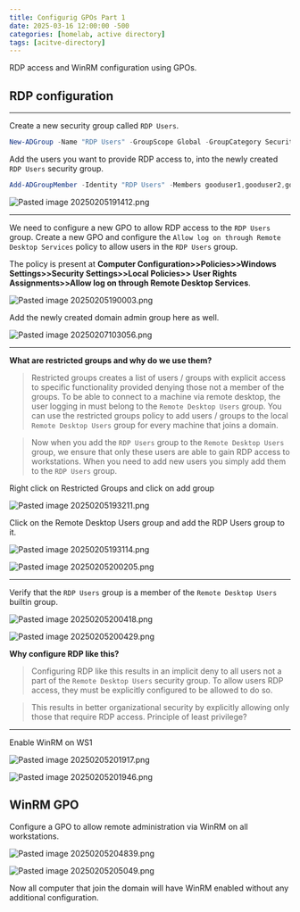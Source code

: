 ```yaml
---
title: Configurig GPOs Part 1
date: 2025-03-16 12:00:00 -500
categories: [homelab, active directory]
tags: [acitve-directory]
---
```



RDP access and WinRM configuration using GPOs.

## RDP configuration
---

Create a new security group called `RDP Users`.

```Powershell
New-ADGroup -Name "RDP Users" -GroupScope Global -GroupCategory Security -Path "CN=Users,DC=homelab,DC=local"
```

Add the users you want to provide RDP access to, into the newly created `RDP Users` security group.

```Powershell
Add-ADGroupMember -Identity "RDP Users" -Members gooduser1,gooduser2,gooduser3,helpdesk1
```

![Pasted image 20250205191412.png](/assets/img/Pasted%20image%2020250205191412.png)

---

We need to configure a new GPO to allow RDP access to the `RDP Users` group. Create a new GPO and configure the `Allow log on through Remote Desktop Services` 
policy to allow users in the `RDP Users` group.

The policy is present at **Computer Configuration>>Policies>>Windows Settings>>Security Settings>>Local Policies>>
User Rights Assignments>>Allow log on through Remote Desktop Services**.

![Pasted image 20250205190003.png](/assets/img/Pasted%20image%2020250205190003.png)


Add the newly created domain admin group here as well.

![Pasted image 20250207103056.png](/assets/img/Pasted%20image%2020250207103056.png)

---

**What are restricted groups and why do we use them?**
> Restricted groups creates a list of users / groups with explicit access to specific functionality provided denying those not a member of the groups.
To be able to connect to a machine via remote desktop, the user logging in must belong to the `Remote Desktop Users` group. You can use the restricted groups policy to add users / groups to the local `Remote Desktop Users` group for every machine that joins a domain.

>Now when you add the `RDP Users` group to the `Remote Desktop Users` group, we ensure that only these users are able to gain RDP access 
to workstations. When you need to add new users you simply add them to the `RDP Users` group.

Right click on Restricted Groups and click on add group

![Pasted image 20250205193211.png](/assets/img/Pasted%20image%2020250205193211.png)

Click on the Remote Desktop Users group and add the RDP Users group to it.

![Pasted image 20250205193114.png](/assets/img/Pasted%20image%2020250205193114.png)

![Pasted image 20250205200205.png](/assets/img/Pasted%20image%2020250205200205.png)


---

Verify that the `RDP Users` group is a member of the `Remote Desktop Users` builtin group.

![Pasted image 20250205200418.png](/assets/img/Pasted%20image%2020250205200418.png)

![Pasted image 20250205200429.png](/assets/img/Pasted%20image%2020250205200429.png)

**Why configure RDP like this?**
>Configuring RDP like this results in an implicit deny to all users not a part of the `Remote Desktop Users` security group. To allow users RDP
access, they must be explicitly configured to be allowed to do so.

>This results in better organizational security by explicitly allowing only 
those that require RDP access. Principle of least privilege?

---

Enable WinRM on WS1

![Pasted image 20250205201917.png](/assets/img/Pasted%20image%2020250205201917.png)

![Pasted image 20250205201946.png](/assets/img/Pasted%20image%2020250205201946.png)

## WinRM GPO

Configure a GPO to allow remote administration via WinRM on all workstations.

![Pasted image 20250205204839.png](/assets/img/Pasted%20image%2020250205204839.png)


![Pasted image 20250205205049.png](/assets/img/Pasted%20image%2020250205205049.png)

Now all computer that join the domain will have WinRM enabled without any additional configuration.




